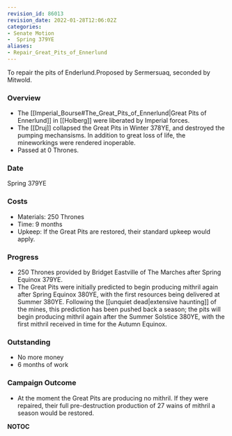 ```yaml
---
revision_id: 86013
revision_date: 2022-01-28T12:06:02Z
categories:
- Senate Motion
-  Spring 379YE
aliases:
- Repair_Great_Pits_of_Ennerlund
---
```


To repair the pits of Enderlund.Proposed by Sermersuaq, seconded by Mitwold.

### Overview
* The [[Imperial_Bourse#The_Great_Pits_of_Ennerlund|Great Pits of Ennerlund]] in [[Holberg]] were liberated by Imperial forces.
* The [[Druj]] collapsed the Great Pits in Winter 378YE, and destroyed the pumping mechansisms. In addition to great loss of life, the mineworkings were rendered inoperable.
* Passed at 0 Thrones.

### Date
Spring 379YE

### Costs
* Materials: 250 Thrones
* Time: 9 months
* Upkeep: If the Great Pits are restored, their standard upkeep would apply.

### Progress
* 250 Thrones provided by Bridget Eastville of The Marches after Spring Equinox 379YE.
* The Great Pits were initially predicted to begin producing mithril again after Spring Equinox 380YE, with the first resources being delivered at Summer 380YE. Following the [[unquiet dead|extensive haunting]] of the mines, this prediction has been pushed back a season; the pits will begin producing mithril again after the Summer Solstice 380YE, with the first mithril received in time for the Autumn Equinox.

### Outstanding
* No more money
* 6 months of work

### Campaign Outcome
* At the moment the Great Pits are producing no mithril. If they were repaired, their full pre-destruction production of 27 wains of mithril a season would be restored.


__NOTOC__